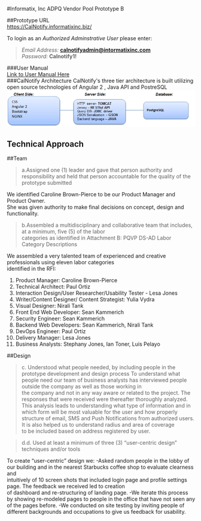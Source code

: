 
#Informatix, Inc  ADPQ Vendor Pool Prototype B

##Prototype URL  
https://CalNotify.informatixinc.biz/

To login as an *Authorized Adminstrative User* please enter:  
>_Email Address:_ **calnotifyadmin@intormatixinc.com**  
_Password:_ **Calnotify1!**

###User Manual  
[Link to User Manual Here](https://github.com/informatixinc/Cal-Notify/tree/master/db_schema)  
###CalNotify Architecture
CalNotify's three tier architecture is built utilizing open source technologies of Angular 2 , Java API and PostreSQL  
![CalNotify Architecture](https://github.com/yuliavydra/TEST1/blob/master/CaNotifyArchitecture.PNG)

## Technical Approach
>

##Team
>a.Assigned one (1) leader and gave that person authority and responsibility and held that
person accountable for the quality of the prototype submitted

We identified Caroline Brown-Pierce to be our Product Manager and Product Owner.  
She was given authority to make final decisions on concept, design and functionality. 

>b.Assembled a multidisciplinary and collaborative team that includes, at a minimum, five (5) of the labor  
categories as identified in Attachment B: PQVP DS-AD Labor Category Descriptions

We assembled a very talented team of experienced and creative professionals using eleven labor categories  
identified in the RFI: 

1.  Product Manager: Caroline Brown-Pierce  
2.  Technical Architect: Paul Ortiz  
3.  Interaction Design/User Researcher/Usability Tester - Lesa Jones  
4.  Writer/Content Designer/ Content Strategist: Yulia Vydra  
5.  Visual Designer:  Nirali Tank  
6.  Front End Web Developer: Sean Kammerich  
7.  Security Engineer: Sean Kammerich  
8.  Backend  Web Developers: Sean Kammerich, Nirali Tank  
9.  DevOps Engineer: Paul Ortiz  
10. Delivery Manager: Lesa Jones  
11. Business Analysts: Stephany Jones, Ian Toner, Luis Pelayo  

##Design
>c. Understood what people needed, by including people in the prototype development and design process
To understand what people need our team of business analysts has interviewed people outside the company as well as those working in  
the company and not in any way aware or related to the project. The responses that were received were thereafter thoroughly analyzed. This analysis leads to understanding what type of information and in which form will be most valuable for the user and how properly structure of email, SMS and Push Notifications from authorized users. It is also helped us to understand radius and area of coverage  
to be included based on address registered by user.

>d.d. Used at least a minimum of three (3) “user-centric design” techniques and/or tools

To create “user-centric” design we:
-Asked random people in the lobby of our building and in the nearest Starbucks coffee shop to evaluate clearness and  
intuitively of 10 screen shots that included login page and profile settings page. The feedback we received led to creation  
of dashboard and re-structuring of landing page.
-We iterate this process by showing re-modeled pages to people in the office that have not seen any of the pages before.
-We conducted on site testing by inviting people of different backgrounds and occupations to give us feedback for usability.















